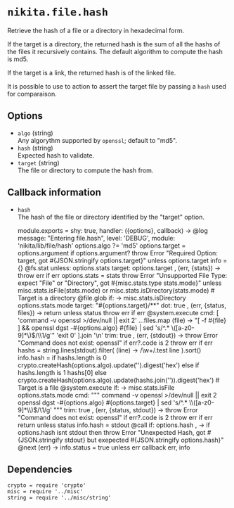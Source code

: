 
# `nikita.file.hash`

Retrieve the hash of a file or a directory in hexadecimal 
form.

If the target is a directory, the returned hash 
is the sum of all the hashs of the files it recursively 
contains. The default algorithm to compute the hash is md5.

If the target is a link, the returned hash is of the linked file.

It is possible to use to action to assert the target file by passing a `hash`
used for comparaison.

## Options

* `algo` (string)   
  Any algorythm supported by `openssl`; default to "md5".
* `hash` (string)   
  Expected hash to validate.
* `target` (string)   
  The file or directory to compute the hash from.

## Callback information

* `hash`   
  The hash of the file or directory identified by the "target" option.

    module.exports = shy: true, handler: ({options}, callback) ->
      @log message: "Entering file.hash", level: 'DEBUG', module: 'nikita/lib/file/hash'
      options.algo ?= 'md5'
      options.target = options.argument if options.argument?
      throw Error "Required Option: target, got #{JSON.stringify options.target}" unless options.target
      info = {}
      @fs.stat
        unless: options.stats
        target: options.target
      , (err, {stats}) ->
        throw err if err
        options.stats = stats
        throw Error "Unsupported File Type: expect \"File\" or \"Directory\", got #{misc.stats.type stats.mode}" unless misc.stats.isFile(stats.mode) or misc.stats.isDirectory(stats.mode)
      # Target is a directory
      @file.glob
        if: -> misc.stats.isDirectory options.stats.mode
        target: "#{options.target}/**"
        dot: true
      , (err, {status, files}) ->
        return unless status
        throw err if err
        @system.execute
          cmd: [
            'command -v openssl >/dev/null || exit 2'
            ...files.map (file) -> "[ -f #{file} ] && openssl dgst -#{options.algo} #{file} | sed 's/^.* \\([a-z0-9]*\\)$/\\1/g'"
            'exit 0'
          ].join '\n'
          trim: true
        , (err, {stdout}) ->
          throw Error "Command does not exist: openssl" if err?.code is 2
          throw err if err
          hashs = string.lines(stdout).filter( (line) -> /\w+/.test line ).sort()
          info.hash = if hashs.length is 0
            crypto.createHash(options.algo).update('').digest('hex')
          else if hashs.length is 1
            hashs[0]
          else
            crypto.createHash(options.algo).update(hashs.join('')).digest('hex')
      # Target is a file
      @system.execute
        if: -> misc.stats.isFile options.stats.mode
        cmd: """
        command -v openssl >/dev/null || exit 2
        openssl dgst -#{options.algo} #{options.target} | sed 's/^.* \\([a-z0-9]*\\)$/\\1/g'
        """
        trim: true
      , (err, {status, stdout}) ->
        throw Error "Command does not exist: openssl" if err?.code is 2
        throw err if err
        return unless status
        info.hash = stdout
      @call
        if: options.hash
      , ->
        if options.hash isnt stdout
        then throw Error "Unexpected Hash, got #{JSON.stringify stdout} but exepected #{JSON.stringify options.hash}"
      @next (err) ->
        info.status = true unless err
        callback err, info

## Dependencies

    crypto = require 'crypto'
    misc = require '../misc'
    string = require '../misc/string'
